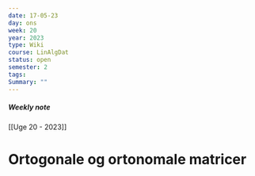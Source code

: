 ```yaml
---
date: 17-05-23
day: ons
week: 20
year: 2023
type: Wiki
course: LinAlgDat
status: open
semester: 2
tags:
Summary: ""
---
```

##### Weekly note
[[Uge 20 - 2023]]

# Ortogonale og ortonomale matricer

